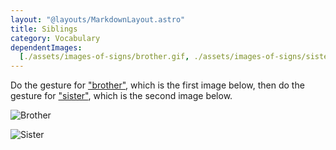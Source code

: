 ```yaml
---
layout: "@layouts/MarkdownLayout.astro"
title: Siblings
category: Vocabulary
dependentImages:
  [./assets/images-of-signs/brother.gif, ./assets/images-of-signs/sister.gif]
---
```


Do the gesture for ["brother"](./brother),
which is the first image below,
then do the gesture for ["sister"](./sister),
which is the second image below.

![Brother](@signs/brother.gif)

![Sister](@signs/sister.gif)
